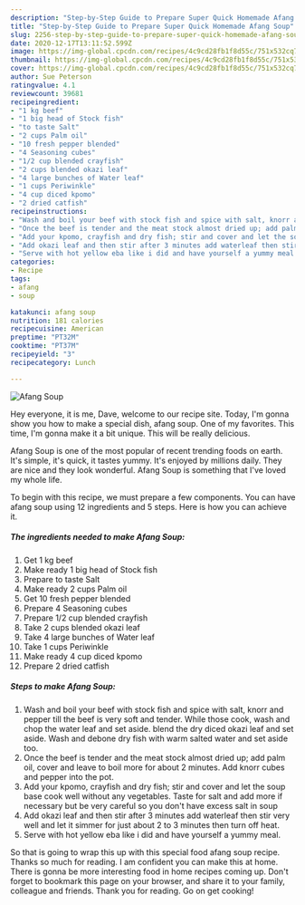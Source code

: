 ```yaml
---
description: "Step-by-Step Guide to Prepare Super Quick Homemade Afang Soup"
title: "Step-by-Step Guide to Prepare Super Quick Homemade Afang Soup"
slug: 2256-step-by-step-guide-to-prepare-super-quick-homemade-afang-soup
date: 2020-12-17T13:11:52.599Z
image: https://img-global.cpcdn.com/recipes/4c9cd28fb1f8d55c/751x532cq70/afang-soup-recipe-main-photo.jpg
thumbnail: https://img-global.cpcdn.com/recipes/4c9cd28fb1f8d55c/751x532cq70/afang-soup-recipe-main-photo.jpg
cover: https://img-global.cpcdn.com/recipes/4c9cd28fb1f8d55c/751x532cq70/afang-soup-recipe-main-photo.jpg
author: Sue Peterson
ratingvalue: 4.1
reviewcount: 39681
recipeingredient:
- "1 kg beef"
- "1 big head of Stock fish"
- "to taste Salt"
- "2 cups Palm oil"
- "10 fresh pepper blended"
- "4 Seasoning cubes"
- "1/2 cup blended crayfish"
- "2 cups blended okazi leaf"
- "4 large bunches of Water leaf"
- "1 cups Periwinkle"
- "4 cup diced kpomo"
- "2 dried catfish"
recipeinstructions:
- "Wash and boil your beef with stock fish and spice with salt, knorr and pepper till the beef is very soft and tender. While those cook, wash and chop the water leaf and set aside. blend the dry diced okazi leaf and set aside. Wash and debone dry fish with warm salted water and set aside too."
- "Once the beef is tender and the meat stock almost dried up; add palm oil, cover and leave to boil more for about 2 minutes. Add knorr cubes and pepper into the pot."
- "Add your kpomo, crayfish and dry fish; stir and cover and let the soup base cook well without any vegetables. Taste for salt and add more if necessary but be very careful so you don&#39;t have excess salt in soup"
- "Add okazi leaf and then stir after 3 minutes add waterleaf then stir very well and let it simmer for just about 2 to 3 minutes then turn off heat."
- "Serve with hot yellow eba like i did and have yourself a yummy meal."
categories:
- Recipe
tags:
- afang
- soup

katakunci: afang soup 
nutrition: 181 calories
recipecuisine: American
preptime: "PT32M"
cooktime: "PT37M"
recipeyield: "3"
recipecategory: Lunch

---
```



![Afang Soup](https://img-global.cpcdn.com/recipes/4c9cd28fb1f8d55c/751x532cq70/afang-soup-recipe-main-photo.jpg)

Hey everyone, it is me, Dave, welcome to our recipe site. Today, I'm gonna show you how to make a special dish, afang soup. One of my favorites. This time, I'm gonna make it a bit unique. This will be really delicious.



Afang Soup is one of the most popular of recent trending foods on earth. It's simple, it's quick, it tastes yummy. It's enjoyed by millions daily. They are nice and they look wonderful. Afang Soup is something that I've loved my whole life.


To begin with this recipe, we must prepare a few components. You can have afang soup using 12 ingredients and 5 steps. Here is how you can achieve it.

<!--inarticleads1-->

##### The ingredients needed to make Afang Soup:

1. Get 1 kg beef
1. Make ready 1 big head of Stock fish
1. Prepare to taste Salt
1. Make ready 2 cups Palm oil
1. Get 10 fresh pepper blended
1. Prepare 4 Seasoning cubes
1. Prepare 1/2 cup blended crayfish
1. Take 2 cups blended okazi leaf
1. Take 4 large bunches of Water leaf
1. Take 1 cups Periwinkle
1. Make ready 4 cup diced kpomo
1. Prepare 2 dried catfish




<!--inarticleads2-->

##### Steps to make Afang Soup:

1. Wash and boil your beef with stock fish and spice with salt, knorr and pepper till the beef is very soft and tender. While those cook, wash and chop the water leaf and set aside. blend the dry diced okazi leaf and set aside. Wash and debone dry fish with warm salted water and set aside too.
1. Once the beef is tender and the meat stock almost dried up; add palm oil, cover and leave to boil more for about 2 minutes. Add knorr cubes and pepper into the pot.
1. Add your kpomo, crayfish and dry fish; stir and cover and let the soup base cook well without any vegetables. Taste for salt and add more if necessary but be very careful so you don&#39;t have excess salt in soup
1. Add okazi leaf and then stir after 3 minutes add waterleaf then stir very well and let it simmer for just about 2 to 3 minutes then turn off heat.
1. Serve with hot yellow eba like i did and have yourself a yummy meal.




So that is going to wrap this up with this special food afang soup recipe. Thanks so much for reading. I am confident you can make this at home. There is gonna be more interesting food in home recipes coming up. Don't forget to bookmark this page on your browser, and share it to your family, colleague and friends. Thank you for reading. Go on get cooking!
